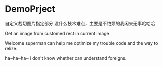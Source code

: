 # DemoPrject
自定义裁切图片指定部分
没什么技术难点，主要是不怕烦的我闲来无事哈哈哈

Get an image from customed rect in current image

Welcome superman can help me optimize my trouble code and the way to relize.

ha~ha~ha~ i don't know whether can understand foreigns.
